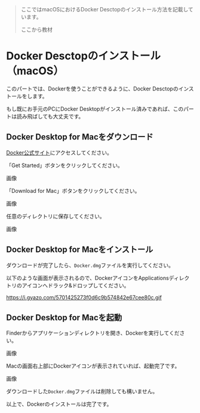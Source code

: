 > ここではmacOSにおけるDocker Desctopのインストール方法を記載しています。
>
> ここから教材
# Docker Desctopのインストール（macOS）
このパートでは、Dockerを使うことができるように、Docker Desctopのインストールをします。

もし既にお手元のPCにDocker Desktopがインストール済みであれば、このパートは読み飛ばしても大丈夫です。

## Docker Desktop for Macをダウンロード
[Docker公式サイト](https://www.docker.com/)にアクセスしてください。

「Get Started」ボタンをクリックしてください。

画像

「Download for Mac」ボタンをクリックしてください。

画像

任意のディレクトリに保存してください。

画像

## Docker Desktop for Macをインストール

ダウンロードが完了したら、`Docker.dmg`ファイルを実行してください。

以下のような画面が表示されるので、DockerアイコンをApplicationsディレクトリのアイコンへドラック&ドロップしてください。

https://i.gyazo.com/5701425273f0d6c9b574842e67cee80c.gif

## Docker Desktop for Macを起動
Finderからアプリケーションディレクトリを開き、Dockerを実行してください。

画像

Macの画面右上部にDockerアイコンが表示されていれば、起動完了です。

画像

ダウンロードした`Docker.dmg`ファイルは削除しても構いません。

以上で、Dockerのインストールは完了です。
